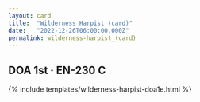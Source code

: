 ```yaml
---
layout: card
title:  "Wilderness Harpist (card)"
date:   "2022-12-26T06:00:00.000Z"
permalink: wilderness-harpist_(card)
---
```


## DOA 1st &middot; EN-230 C

{% include templates/wilderness-harpist-doa1e.html %}

